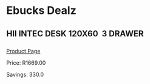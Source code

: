 
# Ebucks Dealz
## HII INTEC DESK 120X60  3 DRAWER
[Product Page](https://www.ebucks.com/web/shop/productSelected.do?prodId=1129501602&catId=1130195724)

Price: R1669.00

Savings: 330.0


	